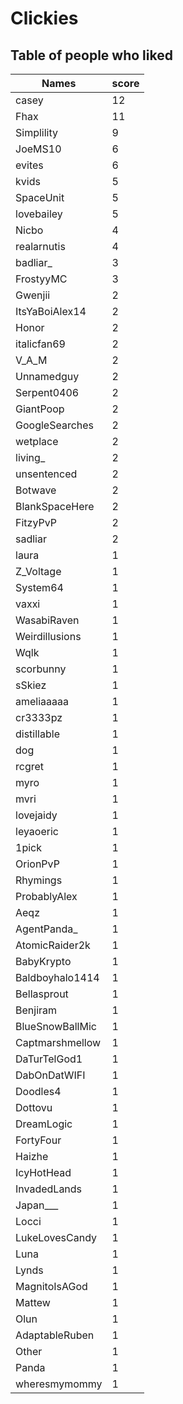 # Clickies
## Table of people who liked
Names | score
--- | ---
casey | 12
Fhax | 11
Simplility | 9
JoeMS10 | 6
evites | 6
kvids | 5
SpaceUnit | 5
lovebailey | 5
Nicbo | 4
realarnutis | 4
badliar_ | 3
FrostyyMC | 3
Gwenjii | 2
ItsYaBoiAlex14 | 2
Honor | 2
italicfan69 | 2
V_A_M | 2
Unnamedguy | 2
Serpent0406 | 2
GiantPoop | 2
GoogleSearches | 2
wetplace | 2
living_ | 2
unsentenced | 2
Botwave | 2
BlankSpaceHere | 2
FitzyPvP | 2
sadliar | 2
laura | 1
Z_Voltage | 1
System64 | 1
vaxxi | 1
WasabiRaven | 1
Weirdillusions | 1
Wqlk | 1
scorbunny | 1
sSkiez | 1
ameliaaaaa | 1
cr3333pz | 1
distillable | 1
dog | 1
rcgret | 1
myro | 1
mvri | 1
lovejaidy | 1
leyaoeric | 1
1pick | 1
OrionPvP | 1
Rhymings | 1
ProbablyAlex | 1
Aeqz | 1
AgentPanda_ | 1
AtomicRaider2k | 1
BabyKrypto | 1
Baldboyhalo1414 | 1
Bellasprout | 1
Benjiram | 1
BlueSnowBallMic | 1
Captmarshmellow | 1
DaTurTelGod1 | 1
DabOnDatWIFI | 1
Doodles4 | 1
Dottovu | 1
DreamLogic | 1
FortyFour | 1
Haizhe | 1
IcyHotHead | 1
InvadedLands | 1
Japan___ | 1
Locci | 1
LukeLovesCandy | 1
Luna | 1
Lynds | 1
MagnitoIsAGod | 1
Mattew | 1
Olun | 1
AdaptableRuben | 1
Other | 1
Panda | 1
wheresmymommy | 1
